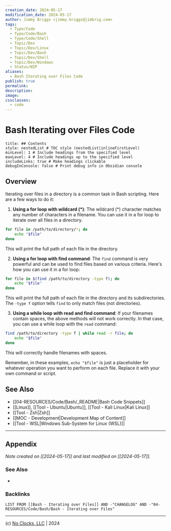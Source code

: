 ```yaml
---
creation_date: 2024-05-17
modification_date: 2024-05-17
author: Jimmy Briggs <jimmy.briggs@jimbrig.com>
tags:
  - Type/Code
  - Type/Code/Bash
  - Type/Code/Shell
  - Topic/Dev
  - Topic/Dev/Linux
  - Topic/Dev/Bash
  - Topic/Dev/Shell
  - Topic/Dev/Windows
  - Status/WIP
aliases:
  - Bash Iterating over Files Code
publish: true
permalink:
description:
image:
cssclasses:
  - code
---
```


# Bash Iterating over Files Code

```table-of-contents
title: ## Contents 
style: nestedList # TOC style (nestedList|inlineFirstLevel)
minLevel: 1 # Include headings from the specified level
maxLevel: 4 # Include headings up to the specified level
includeLinks: true # Make headings clickable
debugInConsole: false # Print debug info in Obsidian console
```

## Overview

Iterating over files in a directory is a common task in Bash scripting. Here are a few ways to do it:

1. **Using a for loop with wildcard (*)**: The wildcard (*) character matches any number of characters in a filename. You can use it in a for loop to iterate over all files in a directory.

```bash
for file in /path/to/directory/*; do
    echo "$file"
done
```

This will print the full path of each file in the directory.

2. **Using a for loop with find command**: The `find` command is very powerful and can be used to find files based on various criteria. Here's how you can use it in a for loop:

```bash
for file in $(find /path/to/directory -type f); do
    echo "$file"
done
```

This will print the full path of each file in the directory and its subdirectories. The `-type f` option tells `find` to only match files (not directories).

3. **Using a while loop with read and find command**: If your filenames contain spaces, the above methods will not work correctly. In that case, you can use a while loop with the `read` command:

```bash
find /path/to/directory -type f | while read -r file; do
    echo "$file"
done
```

This will correctly handle filenames with spaces.

Remember, in these examples, `echo "$file"` is just a placeholder for whatever operation you want to perform on each file. Replace it with your own command or script.

## See Also

- [[04-RESOURCES/Code/Bash/_README|Bash Code Snippets]]
- [[Linux]], [[Tool - Ubuntu|Ubuntu]], [[Tool - Kali Linux|Kali Linux]]
- [[Tool - Zsh|Zsh]]
- [[MOC - Development|Development Map of Content]]
- [[Tool - WSL|Windows Sub-System for Linux (WSL)]]

***

## Appendix

*Note created on [[2024-05-17]] and last modified on [[2024-05-17]].*

### See Also

- 

### Backlinks

```dataview
LIST FROM [[Bash - Iterating over Files]] AND -"CHANGELOG" AND -"04-RESOURCES/Code/Bash/Bash - Iterating over Files"
```

***

(c) [No Clocks, LLC](https://github.com/noclocks) | 2024
